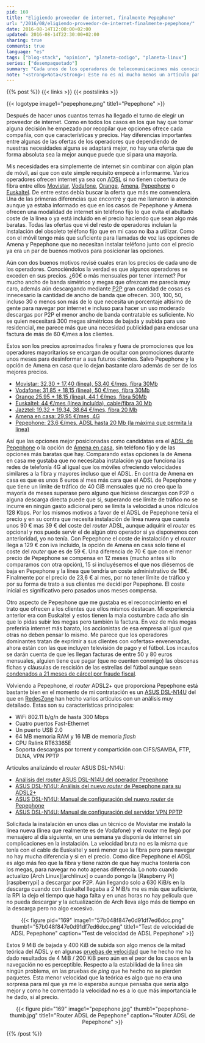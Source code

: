 ```yaml
---
pid: 169
title: "Eligiendo proveedor de internet, finalmente Pepephone"
url: "/2016/08/eligiendo-proveedor-de-internet-finalmente-pepephone/"
date: 2016-08-14T12:00:00+02:00
updated: 2016-08-14T22:30:00+02:00
sharing: true
comments: true
language: "es"
tags: ["blog-stack", "opinion", "planeta-codigo", "planeta-linux"]
series: ["desempaquetado"]
summary: "Cada unos de los operadores de telecomunicaciones más conocidos e importantes ofrecen internet ya sean con fibra óptica, ADSL o incluso 4G. Junto con la forma de ofrecer internet que en la mayoría es mediante fibra las diferencias están en el precio y las diferencias son significativas. En este artículo comentaré que opciones he barajado y por cual me he decidido finalmente."
note: "<strong>Nota</strong>: Este no es ni mucho menos un artículo patrocinado encubierto. Simplemente es mi experiencia en la búsqueda de un proveedor de internet y como cliente."
---
```


{{% post %}}
{{< links >}}
{{< postslinks >}}

{{< logotype image1="pepephone.png" title1="Pepephone" >}}

Después de hacer unos cuantos temas ha llegado el turno de elegir un proveedor de internet. Como en todos los casos en los que hay que tomar alguna decisión he empezado por recopilar que opciones ofrece cada compañía, con que características y precios. Hay diferencias importantes entre algunas de las ofertas de los operadores que dependiendo de nuestras necesidades alguna se adaptará mejor, no hay una oferta que de forma absoluta sea la mejor aunque puede que si para una mayoría.

Mis necesidades era simplemente de internet sin combinar con algún plan de móvil, así que con este simple requisito empecé a informarme. Varios operadores ofrecen internet ya sea con <abbr title="Asymmetric Digital Subscriber Line">ADSL</abbr> si no tienen cobertura de fibra entre ellos [Movistar](http://www.movistar.es/), [Vodafone](http://www.vodafone.es), [Orange](http://www.orange.es/), [Amena](http://www.amena.com/), [Pepephone](http://www.pepephone.com/) o [Euskaltel](http://www.euskaltel.com). De entre estos debía buscar la oferta que más me convenciera. Una de las primeras diferencias que encontré y que me llamaron la atención aunque ya estaba informado es que en los casos de Pepephone y Amena ofrecen una modalidad de internet sin teléfono fijo lo que evita el abultado coste de la línea o ya está incluido en el precio haciendo que sean algo más baratas. Todas las ofertas que vi del resto de operadores incluían la instalación del obsoleto teléfono fijo que en mi caso no iba a utilizar. Como con el móvil tengo más que suficiente para llamadas de voz las opciones de Amena y Pepephone que no necesitan instalar teléfono junto con el precio ya era un par de buenos motivos para posicionar las opciones.

Aún con dos buenos motivos revisé cuales eran los precios de cada uno de los operadores. Conociéndolos la verdad es que algunos operadores se exceden en sus precios. ¿60€ o más mensuales por tener internet? Por mucho ancho de banda simétrico y megas que ofrezcan me parecía muy caro, además aún descargando mediante <abbr title="Peer-to-peer">P2P</abbr> gran cantidad de cosas es innecesario la cantidad de ancho de banda que ofrecen. 300, 100, 50, incluso 30 o menos son más de lo que necesita un porcentaje altísimo de gente para navegar por internet e incluso para hacer un uso moderado descargas por P2P el menor ancho de banda contratable es suficiente. No se quien necesitará 300 megas simétricos de bajada y subida para uso residencial, me parece más que una necesidad publicidad para endosar una factura de más de 60 €/mes a los clientes.

Estos son los precios aproximados finales y fuera de promociones que los operadores mayoritarios se encargan de ocultar con promociones durante unos meses para desinformar a sus futuros clientes. Salvo Pepephone y la opción de Amena en casa que lo dejan bastante claro además de ser de los mejores precios.

* [Movistar: 32,30 + 17,40 (linea), 53,40 €/mes, fibra 30Mb](http://www.movistar.es/particulares/internet/adsl-fibra-optica?pid=PA-home-NuestrosProductos-2)
* [Vodafone: 31,85 + 18,15 (linea), 50 €/mes, fibra 30Mb](https://www.vodafone.es/tienda/particulares/es/internet-y-fijo/tarifas-cobertura-fibra-adsl/?mostrarGE=true)
* [Orange 25,95 + 18,15 (linea), 44,1 €/mes, fibra 50Mb](http://internet.orange.es/adsl/)
* [Euskaltel: 44 €/mes (línea incluída), cable/fibra 30 Mb](http://www.euskaltel.com/CanalOnline/particulares/tienda/fijo/modalidades-internet)
* [Jazztel: 19,32 + 19,34, 38,64 €/mes, fibra 20 Mb](https://www.jazztel.com/internet/fibra.html)
* [Amena en casa: 29,95 €/mes, 4G](http://www.amena.com/tarifas/)
* [Pepephone: 23,6 €/mes, ADSL hasta 20 Mb (la máxima que permita la linea)](http://www.pepephone.com/adsl)

Así que las opciones mejor posicionadas como candidatas era el [ADSL de Pepephone](https://www.pepephone.com/adsl) o la opción de [Amena en casa](http://tiendaonline2.amena.com/tarifas/amena-en-casa), sin teléfono fijo y de las opciones más baratas que hay. Comparando estas opciones la de Amena en casa me gustaba que no necesitaba instalación ya que funciona las redes de telefonía 4G al igual que los móviles ofreciendo velocidades similares a la fibra y mayores incluso que el ADSL. En contra de Amena en casa es que es unos 6 euros al mes más cara que el ADSL de Pepephone y que tiene un límite de tráfico de 40 GiB mensuales que no creo que la mayoría de meses superase pero alguno que hiciese descargas con P2P o alguna descarga directa puede que si, superando ese límite de tráfico no se incurre en ningún gasto adicional pero se limita la velocidad a unos ridículos 128 Kbps. Por los mismos motivos a favor de el ADSL de Pepephone tenía el precio y en su contra que necesita instalación de línea nueva que cuesta unos 90 € mas 39 € del coste del _router_ ADSL, aunque adquirir el _router_ es opcional y nos puede servir el de algún otro operador si ya disponemos con anterioridad, yo no tenía. Con Pepephone el coste de instalación y el _router_ llega a 129 € con iva incluido, la opción de Amena en casa solo tiene el coste del _router_ que es de 59 €. Una diferencia de 70 € que con el menor precio de Pepephone se compensa en 12 meses (mucho antes si lo comparamos con otra opción), 15 si incluyésemos el que nos diésemos de baja en Pepephone y la línea que tendría un coste administrativo de 18€. Finalmente por el precio de 23,6 € al mes, por no tener límite de tráfico y por su forma de trato a sus clientes me decidí por Pepephone. El coste inicial es significativo pero pasados unos meses compensa.

Otro aspecto de Pepephone que me gustaba es el reconocimiento en el trato que ofrecen a los clientes que ellos mismos destacan. Mi experiencia anterior era con Euskaltel y estos tienen la mala costumbre cada año sin que lo pidas subir los megas pero también la factura. En vez de más megas preferiría internet más barato, los accionistas de esa empresa al igual que otras no deben pensar lo mismo. Me parece que los operadores dominantes tratan de exprimir a sus clientes con «ofertas» envenenadas, ahora están con las que incluyen televisión de pago y el fútbol. Los incautos se darán cuenta de que les llegan facturas de entre 50 y 80 euros mensuales, alguien tiene que pagar (que no cuenten conmigo) las obscenas fichas y cláusulas de rescisión de las estrellas del fútbol aunque sean [condenados a 21 meses de cárcel por fraude fiscal](http://www.eldiario.es/catalunya/Messi-condenados-carcel-fraude-fiscal_0_534396864.html).

Volviendo a Pepephone, el _router_ ADSL2+ que proporciona Pepephone está bastante bien en el momento de mi contratación es un [ASUS DSL-N14U](https://www.asus.com/es/Networking/DSLN14U/) del que en [RedesZone](http://www.redeszone.net/) han hecho varios artículos con un análisis muy detallado. Estas son su características principales:

* WiFi 802.11 b/g/n de hasta 300 Mbps
* Cuatro puertos Fast-Ethernet
* Un puerto USB 2.0
* 64 MB memoria RAM y 16 MB de memoria _flash_
* CPU Ralink RT63365E
* Soporta descargas por torrent y compartición con CIFS/SAMBA, FTP, DLNA, VPN PPTP

Artículos analizándo el _router_ ASUS DSL-N14U:

* [Análisis del _router_ ASUS DSL-N14U del operador Pepephone](http://www.redeszone.net/2016/07/25/analisis-del-router-asus-dsl-n14u-del-operador-pepephone/)
* [ASUS DSL-N14U: Análisis del nuevo _router_ de Pepephone para su ADSL2+](http://www.redeszone.net/pepephone/asus-dsl-n14u-analisis/)
* [ASUS DSL-N14U: Manual de configuración del nuevo _router_ de Pepephone](http://www.redeszone.net/pepephone/asus-dsl-n14u-manual-configuracion/)
* [ASUS DSL-N14U: Manual de configuración del servidor VPN PPTP](http://www.redeszone.net/pepephone/asus-dsl-n14u-manual-servidor-vpn-pptp/)

Solicitada la instalación en unos días un técnico de Movistar me instaló la línea nueva (linea que realmente es de Vodafone) y el _router_ me llegó por mensajero al día siguiente, en una semana ya disponía de internet sin complicaciones en la instalación. La velocidad bruta no es la misma que tenía con el cable de Euskaltel y será menor que la fibra pero para navegar no hay mucha diferencia y si en el precio. Como dice Pepephone el ADSL es algo más feo que la fibra y tiene razón de que hay mucha tontería con los megas, para navegar no noto apenas diferencia. Lo noto cuando actualizo [Arch Linux][archlinux] o cuando pongo la [Raspberry Pi][raspberrypi] a descargar por P2P. Aún llegando solo a 630 KiB/s en la descarga cuando con Euskaltel llegaba a 2 MiB/s me es más que suficiente, la RPi la dejo el tiempo que haga falta y en unas horas no hay película que no pueda descargar y la actualización de Arch lleva algo más de tiempo en la descarga pero no algo excesivo.

<div class="media" style="text-align: center;">
    {{< figure pid="169"
        image1="57b048f847e0d91df7ed6dcc.png" thumb1="57b048f847e0d91df7ed6dcc.png" title1="Test de velocidad de ADSL Pepephone"
        caption="Test de velocidad de ADSL Pepephone" >}}
</div>

Estos 9 MiB de bajada y 400 KiB de subida son algo menos de la mitad teórica del ADSL y en algunas [pruebas de velocidad](http://www.testdevelocidad.es/) que he hecho me ha dado resultados de 4 MiB / 200 KiB pero aún en el peor de los casos en la navegación no es perceptible. Respecto a la estabilidad de la linea sin ningún problema, en las pruebas de _ping_ que he hecho no se pierden paquetes. Esta menor velocidad que la teórica es algo que no era una sorpresa para mí que ya me lo esperaba aunque pensaba que sería algo mejor y como he comentado la velocidad no es a lo que más importancia le he dado, si al precio.

<div class="media" style="text-align: center;">
    {{< figure pid="169"
        image1="pepephone.jpg" thumb1="pepephone-thumb.jpg" title1="Router ADSL de Pepephone"
        caption="Router ADSL de Pepephone" >}}
</div>

{{% /post %}}
